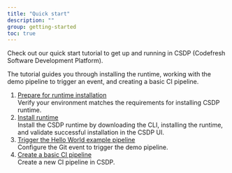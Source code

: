 ```yaml
---
title: "Quick start"
description: ""
group: getting-started
toc: true
---
```


Check out our quick start tutorial to get up and running in CSDP (Codefresh Software Development Platform).  

The tutorial guides you through installing the runtime, working with the demo pipeline to trigger an event, and creating a basic CI pipeline.  

1. [Prepare for runtime installation]({{site.baseurl}}/docs/getting-started/quick-start/verify-requirements)  
  Verify your environment matches the requirements for installing CSDP runtime.
1. [Install runtime]({{site.baseurl}}/docs/getting-started/quick-start/runtime)  
  Install the CSDP runtime by downloading the CLI, installing the runtime, and validate successful installation in the CSDP UI.
1. [Trigger the Hello World example pipeline]({{site.baseurl}}/docs/getting-started/quick-start/hello-world)  
  Configure the Git event to trigger the demo pipeline. 
1. [Create a basic CI pipeline]({{site.baseurl}}/docs/getting-started/quick-start/create-ci-pipeline)  
  Create a new CI pipeline in CSDP.
